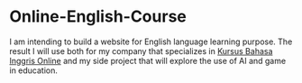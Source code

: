 # Online-English-Course
I am intending to build a website for English language learning purpose. The result I will use both for my company that specializes in [Kursus Bahasa Inggris Online](https://titiknolenglish.com/kursus-bahasa-inggris-online/) and my side project that will explore the use of AI and game in education.
